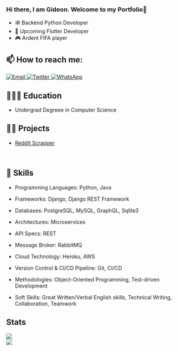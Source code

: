 ### Hi there, I am Gideon. Welcome to my Portfolio👋

- 🕸️ Backend Python Developer 
- 📱 Upcoming Flutter Developer
- 🎮 Ardent FIFA player

<!--
**Gideonmm1/Gideonmm1** is a ✨ _special_ ✨ repository because its `README.md` (this file) appears on your GitHub profile.

Here are some ideas to get you started:

- 🔭 I’m currently working on ...
- 🌱 I’m currently learning ...
- 👯 I’m looking to collaborate on ...
- 🤔 I’m looking for help with ...
- 💬 Ask me about ...
- 📫 How to reach me: ...
- 😄 Pronouns: ...
- ⚡ Fun fact: ...
-->

## 📫 How to reach me:
<div style="display:inline-block">
<a href='mailto: gideonmm1@gmail.com'>
    <img src='https://img.shields.io/badge/Gmail-D14836?style=for-the-badge&logo=gmail&logoColor=white' alt="Email">
</a>

<a href='https://twitter.com/GideonCodes'>
        <img src='https://img.shields.io/badge/Twitter-1DA1F2?style=for-the-badge&logo=twitter&logoColor=white' alt= "Twitter">
</a>

<a href='https://wa.me/+254700370180'>
        <img src='https://img.shields.io/badge/WhatsApp-25D366?style=for-the-badge&logo=whatsapp&logoColor=white' alt= "WhatsApp">
</a>
<br>
</div>

## 👩🏽‍💻 Education
- Undergrad Degreee in Computer Science


## ✍🏾 Projects
- [Reddit Scrapper](https://github.com/Gideonmm1/Reddit-Telegram-Bot)
<br>

## 📝 Skills
- Programming Languages: Python, Java

- Frameworks: Django, Django REST Framework

- Databases: PostgreSQL, MySQL, GraphQL, Sqlite3

- Architectures: Microservices

- API Specs: REST

- Message Broker: RabbitMQ

- Cloud Technology: Heroku, AWS

- Version Control & CI/CD Pipeline: Git, CI/CD

- Methodologies: Object-Oriented Programming, Test-driven Development

- Soft Skills: Great Written/Verbal English skills, Technical Writing, Collaboration, Teamwork

## Stats
<img src='https://github-readme-stats.vercel.app/api/top-langs/?username=gideonmm1&theme=black-blue'>

<br>
<img src='http://ForTheBadge.com/images/badges/built-with-love.svg'>
